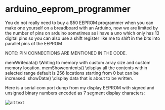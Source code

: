 # arduino_eeprom_programmer
You do not really need to buy a $50 EEPROM programmer when you can make one yourself on a breadboard with an Arduino, now we are limited by the number of pins on arduino sometimes as i have a uno which only has 13 digital pins so you can also use a shift register like me to shift in the bits into parallel pins of the EEPROM

NOTE: PIN CONNECTIONS ARE MENTIONED IN THE CODE.

memWritedata() \\Writing to memory with custom array size and custom memory location.
memShowcontents() \\display all the contents within selected range default is 256 locations starting from 0 but can be increased.
showData() \\display data that is about to be written.

Here is a serial com port dump from my display EEPROM with signed and unsigned binary numbers encoded as 7 segment display characters:

![alt text](https://addzlabs.files.wordpress.com/2018/01/untitled2.jpg?w=680)
